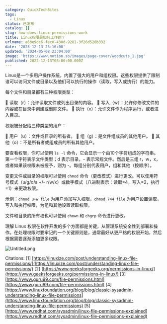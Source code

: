```yaml
---
category: QuickTechBites
tags:
  - Linux
status: 已发布
catalog: []
slug: how-does-linux-permissions-work
title: Linux权限是如何工作的？
urlname: a6be9dc6-fec0-430d-9281-3f26d520b332
date: '2023-12-13 23:16:00'
updated: '2024-05-08 23:04:00'
image: 'https://www.notion.so/images/page-cover/woodcuts_1.jpg'
published: 2022-12-13T08:00:00.000Z
---
```


Linux是一个多用户操作系统，内置了强大的用户和组权限。这些权限提供了限制谁可以访问文件或目录以及他们可以执行的操作（读取，写入或执行）的能力。


每个文件和目录都有三种权限类型：


🔸 读取（r）：允许读取文件或列出目录的内容。
🔸 写入（w）：允许你修改文件的内容或在目录中创建或删除文件。
🔸 执行（x）：允许文件作为程序运行，或者进入目录。


权限被分配给三种类型的用户：


🔸 用户（u）：文件或目录的所有者。
🔸 组（g）：是文件组成员的其他用户。
🔸 其他（o）：不是所有者或组成员的所有其他用户。


要查看权限，你可以使用 `ls -l` 命令，它会显示一个由10个字符组成的字符串。第一个字符表示文件类型；d 表示目录，- 表示常规文件。然后是三组 r，w，x，或者如果该权限未被授予，则为 -。每组分别代表用户，组和其他（按顺序）。


变更文件或目录的权限可以使用 `chmod` 命令（更改模式）进行更改。可以使用符号模式（u/g/o/a +/- r/w/x）或数字模式（八进制表示：读取=4，写入=2，执行=1）来更改权限。


示例：`chmod u+w file` 为用户添加写入权限，`chmod 744 file` 为用户设置读取，写入和执行权限，为组和其他设置读取权限。


文件和目录的所有权也可以使用 `chown` 和 `chgrp` 命令进行更改。


理解 Linux 权限在软件开发的多个方面都是关键，从管理系统安全性到部署和操作。在处理权限时要牢记的一个关键原则是，通常最好从更严格的权限开始，然后根据需要逐渐添加更多权限。


![Untitled.png](https://prod-files-secure.s3.us-west-2.amazonaws.com/5d24fe63-e567-4804-86f9-9fdc62e13082/332b89ee-9c33-4950-8a69-32c3d1ff2c69/Untitled.png?X-Amz-Algorithm=AWS4-HMAC-SHA256&X-Amz-Content-Sha256=UNSIGNED-PAYLOAD&X-Amz-Credential=ASIAZI2LB466YSOM2YLN%2F20250317%2Fus-west-2%2Fs3%2Faws4_request&X-Amz-Date=20250317T053847Z&X-Amz-Expires=3600&X-Amz-Security-Token=IQoJb3JpZ2luX2VjEOX%2F%2F%2F%2F%2F%2F%2F%2F%2F%2FwEaCXVzLXdlc3QtMiJHMEUCIGiDVjbHE8xU8StHZT6Sw2zzUPsxSFnpJfm%2F2VC%2BFza7AiEA3t3pT78ePX8xKGn%2FgoIpsT97kfL%2FNxuGxtUWHoHbEDkq%2FwMIPhAAGgw2Mzc0MjMxODM4MDUiDAnIFjkbHBgCLHwRlyrcA%2B32uz4y1dc6OyTCNIoqntOA%2B4XggyyCEdPn4bOxfO9lLgMMMvTmDtR4yl2wscG2h7mlVxys77rBniN6xGyuUf7zTb2%2Bv6Ml1KTiLEAnquFme7gHlBE5JKOzJTpJBA9a%2BkH3oyQvAqf9yp73K3W7sUQjWQfmmlmHk%2FiJdTLO8nKnm4fevzUj8hIkDHgI9pFHfGELMeTrpqwQZKyJjspZq2qrFVXWeS16eKsduLoZtoRGUa7LEflFi6OXuYvHUYv3gkRFpHaaV4jr99XdSdgVByKBh46TqU3KEyDNUwpOCiv0zqEOwyRwxK49RvooODoKLrAcPfJwKkvB2K4%2B8%2FZQv%2FgTkE8yzYXwf3YcAAKknKf4JdeujRuax%2BvtXqHMSXiTUacPPnYMaR%2FX%2FAkob2QknoxdAPtt3%2FeUTSJ4FIqx6NyEkw4Svt1wGghwbqLoL%2B8gQJJVfcD6IdVeNjrjNJ3sfITd%2F19%2BS3K81xWQLjv0gHxSMC2Gjrsdz93OVRbc%2FP76O9D7dRYldGmAjj%2F43cEWJ3vBTGcJzrr6KwO6gmIiHPDXRxklc%2BDZnfwtT7uFK3PDAIg854hEEjH%2B5mDEBIGO%2FItxf8U1AfVeoyRSPyFK4%2Bt4VHMe7GbUJTsqH%2FJoMKva3r4GOqUB2Bp0HqHcZra5oIVCtbQLrKYRUJSUkV055GIDRWAsRmPLw1xxoXni0yDhzD1oPJlgD3w6oWJdE%2BZtrNIVMscaKrKbtbL3kvzCvuXXv1xDNQu5sfQP2TZXS5sHbbMAKKCQoE%2BFZmki26yY99QINLKeskEnK3moNmJxXFEZMVVTzciwSIqerJZA3B00gxtREXjZyT3%2BSoIKqKh8WzuubBZ%2F1LDPJL6l&X-Amz-Signature=fc055df74911153c648068b7ca5e048c93f94357e9a857a670ed7d140d007f28&X-Amz-SignedHeaders=host&x-id=GetObject)


Citations:
[1] [https://linuxize.com/post/understanding-linux-file-permissions/](https://linuxize.com/post/understanding-linux-file-permissions/)
[2] [https://www.geeksforgeeks.org/permissions-in-linux/](https://www.geeksforgeeks.org/permissions-in-linux/)
[3] [https://www.guru99.com/file-permissions.html](https://www.guru99.com/file-permissions.html)
[4] [https://www.linuxfoundation.org/blog/blog/classic-sysadmin-understanding-linux-file-permissions](https://www.linuxfoundation.org/blog/blog/classic-sysadmin-understanding-linux-file-permissions)
[5] [https://www.redhat.com/sysadmin/linux-file-permissions-explained](https://www.redhat.com/sysadmin/linux-file-permissions-explained)

